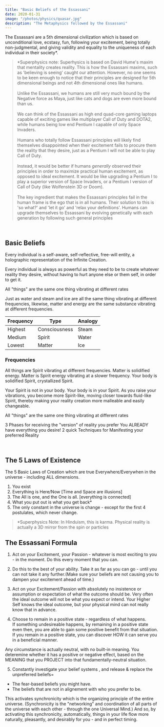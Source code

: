 ```yaml
---
title: "Basic Beliefs of the Essassani"
date: 2020-01-31
image: "/photos/physics/quasar.jpg"
description: "The Metaphysics followed by the Essassani"
---
```




The Essassani are a 5th dimensional civilization which is based on unconditional love, ecstasy, fun, following your excitement, being totally non-judgmental, and giving validity and equality to the uniqueness of each individual in their society*.

<!-- Even the Pleiadians look up to the Essassani civilization as being exceptionally spiritually-advanced*. -->


> *Superphysics note: Superhysics is based on David Hume's maxim that mentality creates reality. This is how the Essassani maxims, such as 'believing is seeing' caught our attention. However, no one seems to be keen enough to notice that their principles are designed for 5th dimensional beings and not 4th dimensional ones like humans.<br><br>Unlike the Essassani, we humans are still very much bound by the Negative force as Maya, just like cats and dogs are even more bound than us.<br><br>We can think of the Essassani as high end quad-core gaming laptops capable of exciting games like multiplayer Call of Duty and DOTA2, while humans being low end Pentium I capable of only Space Invaders.<br><br>Humans who totally follow Essassani principles will likely find themselves disappointed when their excitement fails to procure them the reality that they desire, just as a Pentium I will not be able to play Call of Duty.<br><br>Instead, it would be better if humans *generally* observed their principles in order to maximize practical human excitement, as opposed to ideal excitement. It would be like upgrading a Pentium I to play a superior version of Space Invaders, or a Pentium I version of Call of Duty (like Wolfenstein 3D or Doom).<br><br>The key ingredient that makes the Essassani principles fail in the human frame is the ego that is in all humans. Their solution to this is 'so what?' and 'let it go' and 'relax your definitions'. Humans can upgrade themselves to Essassani by evolving genetically with each generation by following such general principles

<br>

## Basic Beliefs

Every individual is a self-aware, self-reflective, free-will entity, a holographic representation of the Infinite Creation.

Every individual is always as powerful as they need to be to create whatever reality they desire, without having to hurt anyone else or them self, in order to get it.

All "things" are the same one thing vibrating at different rates

Just as water and steam and ice are all the same thing vibrating at different frequencies, likewise, matter and energy are the same substance vibrating at different frequencies.


Frequency | Type | Analogy
---| --- |---
Highest | Consciousness | Steam
Medium | Spirit | Water
Lowest | Matter | Ice


### Frequencies

All things are Spirit vibrating at different frequencies. Matter is solidified energy. Matter is Spirit energy vibrating at a slower frequency. Your body is solidified Spirit, crystallized Spirit. 

Your Spirit is not in your body. Your body is in your Spirit. As you raise your vibrations, you become more Spirit-like, moving closer towards fluid-like Spirit, thereby making your reality creation more malleable and easily changeable.

All "things" are the same one thing vibrating at different rates

3 Phases for receiving the "version" of reality you prefer
You ALREADY have everything you desire!
2 quick Techniques for Manifesting your preferred Reality

<!-- Visualization - how to do it effectively
Shifting between Parallel Realities
Handling challenging situations
Feelings & Beliefs
Changing your Beliefs
Neutral Props
Follow your excitement!  Finding your "Purpose" in Life
Trusting your Timing
Positive Synchronicity
All beliefs are equally valid.
Making it Easy to Change your Beliefs
The PRESENT is not the result of the PAST
How FEAR can serve you
The Uniqueness of Each Incarnation
Abundance
Unified Society
The Meaning of Life, and The Purpose of Existence
Judgment and Preference
Love,  Guilt,  and  Hate
Co-Creating an Experience
The "Death" Transition
Personality
Time
Actual Belief?  or what you think you Believe?
External Reality = Holographic Illusion
Visualization
 -->

<br>

## The 5 Laws of Existence 

<!-- The Basic Blueprint of the Structure of Existence  -->

The 5 Basic Laws of Creation which are true Everywhere/Everywhen in the universe -
including ALL dimensions.

1. You exist
2. Everything is Here/Now [Time and Space are illusions]
3. The All is one, and the One is all. [everything is connected]
4. What you put out is what you get back*
5. The only constant in the universe is change -  except for the first 4 postulates, which never change.


> *Superphysics Note: In Hinduism, this is karma. Physical reality is actually a 3D mirror from the spin or particles



<!-- Initially I was confused at how the 7 densities of the Essassani didn't match up to the 7 chakras of Hinduism. Metaphysical principles are supposed to be consistent in all dimensions and all perspectives. But the Essassani metaphysics is strange as it assigns the thoughts and feelings as 3rd density, when in Hindu metaphysics, these apply to all densities and originates from the 7th density. 

I realized it's because the Essassani are already unified and based on 4th density, making it their frame of reference. On the contrary, humans are still dis-integrated and based on matter (i.e. we need to eat material food instead of getting the pranah from the aether like the Esssassani do). This makes the 1st density as our frame of reference. We are still struggling to discover gravitation and have compassion for all, just as the Essassani are struggling to settle in non-physicality. The massacres in Ukraine and mass extinction are proofs that humans are still far from leaving 1st density. Their theory is that we can rubber band from 1st to 4th, but never explain how it might happen. -->


## The Essassani Formula

1. Act on your Excitement, your Passion - whatever is most exciting to you - in the moment.  Do this every moment that you can.

2. Do this to the best of your ability. Take it as far as you can go - until you can not take it any further.(Make sure your beliefs are not causing you to dampen your excitement ahead of time.)

3. Act on your Excitement/Passion with absolutely no insistence or assumption or expectation of what the outcome should be. Very often the ideal outcome will not be what you expect or intend. Your Higher Self knows the ideal outcome, but your physical mind can not really know that in advance.

4. Choose to remain in a positive state - regardless of what happens.  
If something undesireable happens, by remaining in a positive state even then, you are able to gain some positive benefit from that situation.   
If you remain in a positive state, you can discover HOW it can serve you in a beneficial manner.

Any circumstance is actually neutral, with no built-in meaning.    You deteremine whether it has a positive or negative effect,
based on the MEANING that you PROJECT into that fundamentally-neutral situation.

5. Constantly investigate your belief systems , and release & replace the unpreferred beliefs= 
- The fear-based beliefs you might have.
- The beliefs that are not in alignement with who you prefer to be.


This activates synchronicity which is the organizing principle of the entire universe.
(Synchronicity is the "networking" and coordination of all parts of the universe with each other - through the one Universal Mind.)
And so, by activating this synchronicity, automatically, things in your life flow more naturally, pleasantly, and desirably for you - and in perfect timing.
